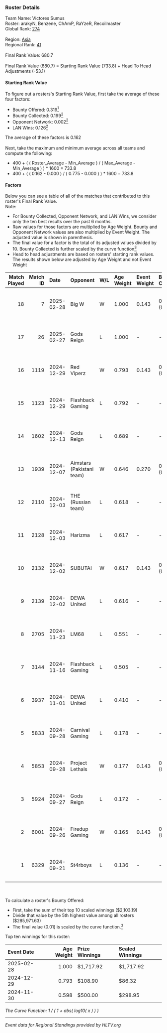### Roster Details<br />
Team Name: Victores Sumus<br />
Roster: arakyN, Benzene, ChAmP, RaYzeR, Recoilmaster<br />
Global Rank: [274](../../standings_global_2025_02_28.md)<br />
<br />
Region: [Asia]( ../../standings_asia_2025_02_28.md)<br />
Regional Rank: [41]( ../../standings_asia_2025_02_28.md)<br />
<br />
Final Rank Value:  680.7<br />
<br />
Final Rank Value (680.7) = Starting Rank Value (733.8) + Head To Head Adjustments (-53.1)<br />

#### Starting Rank Value<br />
To figure out a rosters's Starting Rank Value, first take the average of these four factors:<br />
- Bounty Offered: 0.319[<sup>1</sup>](#table2)
- Bounty Collected: 0.199[<sup>2</sup>](#table1)
- Opponent Network: 0.002[<sup>2</sup>](#table1)
- LAN Wins: 0.126[<sup>2</sup>](#table1)

The average of these factors is 0.162<br />
<br />
Next, take the maximum and minimum average across all teams and compute the following:<br />
- 400 + ( ( Roster_Average - Min_Average ) / ( Max_Average - Min_Average ) ) * 1600 = 733.8
- 400 + ( ( 0.162 - 0.000 ) / ( 0.775 - 0.000 ) ) * 1600 = 733.8


#### Factors<br />
Below you can see a table of all of the matches that contributed to this roster's Final Rank Value.<br />
Note:<br />

- For Bounty Collected, Opponent Network, and LAN Wins, we consider only the ten best results over the past 6 months.
- Raw values for those factors are multiplied by Age Weight. Bounty and Opponent Network values are also multiplied by Event Weight. The adjusted value is shown in parenthesis.
- The final value for a factor is the total of its adjusted values divided by 10. Bounty Collected is further scaled by the curve function[<sup>3</sup>](#curveFunction)
- Head to head adjustments are based on rosters' starting rank values. The results shown below are adjusted by Age Weight and not Event Weight
<span id="table1"></span><br />


| Match Played | Match ID | Date       | Opponent                  | W/L | Age Weight | Event Weight | Bounty Collected | Opponent Network | LAN Wins  | H2H Adj. | Roster                                       |
| -: | -: | :- | :- | :- | :- | :- | :- | :- | :- | -: | :- |
|           18 |        7 | 2025-02-28 | Big W                     | W   | 1.000      | 0.143        | 0.006 (0.001)    | 0.078 (0.011)    | 1 (1.000) |    16.69 | arakyN, Benzene, ChAmP, RaYzeR, Recoilmaster |
|           17 |       26 | 2025-02-27 | Gods Reign                | L   | 1.000      | -            | -                | -                | -         |    -9.75 | arakyN, Benzene, ChAmP, RaYzeR, Recoilmaster |
|           16 |     1119 | 2024-12-29 | Red Viperz                | W   | 0.793      | 0.143        | 0.000 (0.000)    | 0.000 (0.000)    | 0 (0.000) |     4.42 | arakyN, Benzene, ChAmP, RaYzeR, Recoilmaster |
|           15 |     1123 | 2024-12-29 | Flashback Gaming          | L   | 0.792      | -            | -                | -                | -         |    -7.56 | arakyN, Benzene, ChAmP, RaYzeR, Recoilmaster |
|           14 |     1602 | 2024-12-13 | Gods Reign                | L   | 0.689      | -            | -                | -                | -         |    -5.93 | arakyN, Benzene, ChAmP, RaYzeR, Recoilmaster |
|           13 |     1939 | 2024-12-07 | Aimstars (Pakistani team) | W   | 0.646      | 0.270        | 0.000 (0.000)    | 0.027 (0.005)    | 0 (0.000) |     3.57 | arakyN, Benzene, ChAmP, RaYzeR, Recoilmaster |
|           12 |     2110 | 2024-12-03 | THE (Russian team)        | L   | 0.618      | -            | -                | -                | -         |    -8.22 | arakyN, Benzene, ChAmP, RaYzeR, Recoilmaster |
|           11 |     2128 | 2024-12-03 | Harizma                   | L   | 0.617      | -            | -                | -                | -         |    -7.20 | arakyN, Benzene, ChAmP, RaYzeR, Recoilmaster |
|           10 |     2132 | 2024-12-02 | SUBUTAI                   | W   | 0.617      | 0.143        | 0.001 (0.000)    | 0.062 (0.006)    | 0 (0.000) |     5.39 | arakyN, Benzene, ChAmP, RaYzeR, Recoilmaster |
|            9 |     2139 | 2024-12-02 | DEWA United               | L   | 0.616      | -            | -                | -                | -         |   -12.32 | arakyN, Benzene, ChAmP, RaYzeR, Recoilmaster |
|            8 |     2705 | 2024-11-23 | LM68                      | L   | 0.551      | -            | -                | -                | -         |   -10.15 | arakyN, Benzene, ChAmP, RaYzeR, Recoilmaster |
|            7 |     3144 | 2024-11-16 | Flashback Gaming          | L   | 0.505      | -            | -                | -                | -         |    -5.64 | arakyN, Benzene, ChAmP, RaYzeR, Recoilmaster |
|            6 |     3937 | 2024-11-01 | DEWA United               | L   | 0.410      | -            | -                | -                | -         |    -9.37 | arakyN, Benzene, ChAmP, RaYzeR, Recoilmaster |
|            5 |     5833 | 2024-09-28 | Carnival Gaming           | L   | 0.178      | -            | -                | -                | -         |    -4.45 | arakyN, Benzene, ChAmP, RaYzeR, Recoilmaster |
|            4 |     5853 | 2024-09-28 | Project Lethals           | W   | 0.177      | 0.143        | 0.000 (0.000)    | 0.009 (0.000)    | 0 (0.000) |     0.76 | arakyN, Benzene, ChAmP, RaYzeR, Recoilmaster |
|            3 |     5924 | 2024-09-27 | Gods Reign                | L   | 0.172      | -            | -                | -                | -         |    -1.51 | arakyN, Benzene, ChAmP, RaYzeR, Recoilmaster |
|            2 |     6001 | 2024-09-26 | Firedup Gaming            | W   | 0.165      | 0.143        | 0.000 (0.000)    | 0.009 (0.000)    | 0 (0.000) |     0.70 | arakyN, Benzene, ChAmP, RaYzeR, Recoilmaster |
|            1 |     6329 | 2024-09-21 | St4rboys                  | L   | 0.136      | -            | -                | -                | -         |    -2.57 | arakyN, Benzene, ChAmP, RaYzeR, Recoilmaster |

<br />
<span id="table2"></span><br />
To calculate a roster's Bounty Offered:<br />

- First, take the sum of their top 10 scaled winnings ($2,103.19)
- Divide that value by the 5th highest value among all rosters ($285,971.63)
- The final value (0.01) is scaled by the curve function.[<sup>3</sup>](#curveFunction)

Top ten winnings for this roster:<br />

| Event Date | Age Weight | Prize Winnings | Scaled Winnings |
| :- | -: | :- | :- |
| 2025-02-28 |      1.000 | $1,717.92      | $1,717.92       |
| 2024-12-29 |      0.793 | $108.90        | $86.32          |
| 2024-11-30 |      0.598 | $500.00        | $298.95         |


<span id="curveFunction"></span>_The Curve Function: 1 / ( 1 + abs( log10( x ) ) )_<br />

---
_Event data for Regional Standings provided by HLTV.org_<br />
